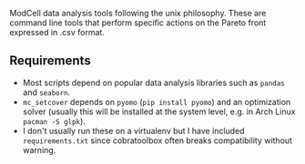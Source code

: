 ModCell data analysis tools following the unix philosophy.
These are command line tools that perform specific actions on the Pareto front expressed in .csv format.

## Requirements
- Most scripts depend on popular data analysis libraries such as `pandas` and `seaborn`.
- `mc_setcover` depends on `pyomo` (`pip install pyomo`) and an optimization solver (usually this will be installed at the system level, e.g. in Arch Linux `pacman -S glpk`).
- I don't usually run these on a virtualenv but I have included `requirements.txt` since cobratoolbox often breaks compatibility without warning.
